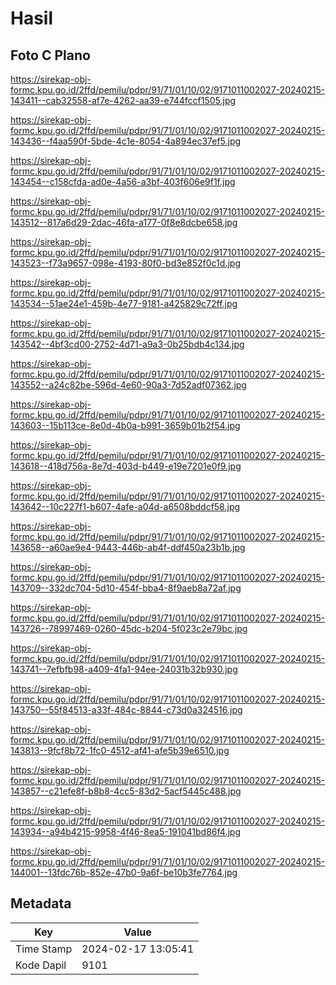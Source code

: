 # Hasil

## Foto C Plano

https://sirekap-obj-formc.kpu.go.id/2ffd/pemilu/pdpr/91/71/01/10/02/9171011002027-20240215-143411--cab32558-af7e-4262-aa39-e744fccf1505.jpg

https://sirekap-obj-formc.kpu.go.id/2ffd/pemilu/pdpr/91/71/01/10/02/9171011002027-20240215-143436--f4aa590f-5bde-4c1e-8054-4a894ec37ef5.jpg

https://sirekap-obj-formc.kpu.go.id/2ffd/pemilu/pdpr/91/71/01/10/02/9171011002027-20240215-143454--c158cfda-ad0e-4a56-a3bf-403f606e9f1f.jpg

https://sirekap-obj-formc.kpu.go.id/2ffd/pemilu/pdpr/91/71/01/10/02/9171011002027-20240215-143512--817a6d29-2dac-46fa-a177-0f8e8dcbe658.jpg

https://sirekap-obj-formc.kpu.go.id/2ffd/pemilu/pdpr/91/71/01/10/02/9171011002027-20240215-143523--f73a9657-098e-4193-80f0-bd3e852f0c1d.jpg

https://sirekap-obj-formc.kpu.go.id/2ffd/pemilu/pdpr/91/71/01/10/02/9171011002027-20240215-143534--51ae24e1-459b-4e77-9181-a425829c72ff.jpg

https://sirekap-obj-formc.kpu.go.id/2ffd/pemilu/pdpr/91/71/01/10/02/9171011002027-20240215-143542--4bf3cd00-2752-4d71-a9a3-0b25bdb4c134.jpg

https://sirekap-obj-formc.kpu.go.id/2ffd/pemilu/pdpr/91/71/01/10/02/9171011002027-20240215-143552--a24c82be-596d-4e60-90a3-7d52adf07362.jpg

https://sirekap-obj-formc.kpu.go.id/2ffd/pemilu/pdpr/91/71/01/10/02/9171011002027-20240215-143603--15b113ce-8e0d-4b0a-b991-3659b01b2f54.jpg

https://sirekap-obj-formc.kpu.go.id/2ffd/pemilu/pdpr/91/71/01/10/02/9171011002027-20240215-143618--418d756a-8e7d-403d-b449-e19e7201e0f9.jpg

https://sirekap-obj-formc.kpu.go.id/2ffd/pemilu/pdpr/91/71/01/10/02/9171011002027-20240215-143642--10c227f1-b607-4afe-a04d-a6508bddcf58.jpg

https://sirekap-obj-formc.kpu.go.id/2ffd/pemilu/pdpr/91/71/01/10/02/9171011002027-20240215-143658--a60ae9e4-9443-446b-ab4f-ddf450a23b1b.jpg

https://sirekap-obj-formc.kpu.go.id/2ffd/pemilu/pdpr/91/71/01/10/02/9171011002027-20240215-143709--332dc704-5d10-454f-bba4-8f9aeb8a72af.jpg

https://sirekap-obj-formc.kpu.go.id/2ffd/pemilu/pdpr/91/71/01/10/02/9171011002027-20240215-143726--78997469-0260-45dc-b204-5f023c2e79bc.jpg

https://sirekap-obj-formc.kpu.go.id/2ffd/pemilu/pdpr/91/71/01/10/02/9171011002027-20240215-143741--7efbfb98-a409-4fa1-94ee-24031b32b930.jpg

https://sirekap-obj-formc.kpu.go.id/2ffd/pemilu/pdpr/91/71/01/10/02/9171011002027-20240215-143750--55f84513-a33f-484c-8844-c73d0a324516.jpg

https://sirekap-obj-formc.kpu.go.id/2ffd/pemilu/pdpr/91/71/01/10/02/9171011002027-20240215-143813--9fcf8b72-1fc0-4512-af41-afe5b39e6510.jpg

https://sirekap-obj-formc.kpu.go.id/2ffd/pemilu/pdpr/91/71/01/10/02/9171011002027-20240215-143857--c21efe8f-b8b8-4cc5-83d2-5acf5445c488.jpg

https://sirekap-obj-formc.kpu.go.id/2ffd/pemilu/pdpr/91/71/01/10/02/9171011002027-20240215-143934--a94b4215-9958-4f46-8ea5-191041bd86f4.jpg

https://sirekap-obj-formc.kpu.go.id/2ffd/pemilu/pdpr/91/71/01/10/02/9171011002027-20240215-144001--13fdc76b-852e-47b0-9a6f-be10b3fe7764.jpg


## Metadata

| Key        | Value               |
| ---------- | ------------------- |
| Time Stamp | 2024-02-17 13:05:41 |
| Kode Dapil | 9101                |



